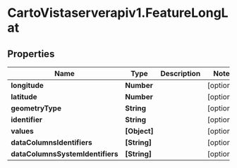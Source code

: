 # CartoVistaserverapiv1.FeatureLongLat

## Properties
Name | Type | Description | Notes
------------ | ------------- | ------------- | -------------
**longitude** | **Number** |  | [optional] 
**latitude** | **Number** |  | [optional] 
**geometryType** | **String** |  | [optional] 
**identifier** | **String** |  | [optional] 
**values** | **[Object]** |  | [optional] 
**dataColumnsIdentifiers** | **[String]** |  | [optional] 
**dataColumnsSystemIdentifiers** | **[String]** |  | [optional] 


